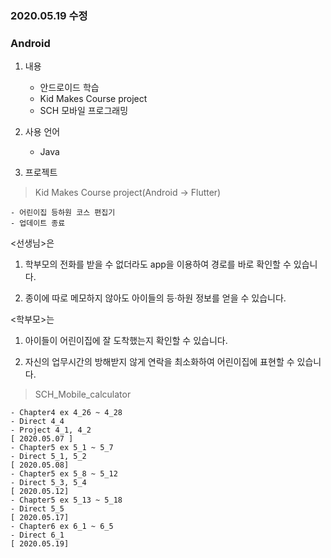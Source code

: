 ### 2020.05.19 수정

### Android

1. 내용
    
    - 안드로이드 학습
    - Kid Makes Course project
    - SCH 모바일 프로그래밍

2. 사용 언어

    - Java

3. 프로젝트

> Kid Makes Course project(Android -> Flutter)
    
    - 어린이집 등하원 코스 편집기
    - 업데이트 종료

   <선생님>은 
   1. 학부모의 전화를 받을 수 없더라도 app을 이용하여 경로를 바로 확인할 수 있습니다.

   2. 종이에 따로 메모하지 않아도 아이들의 등·하원 정보를 얻을 수 있습니다.

   <학부모>는 
   1. 아이들이 어린이집에 잘 도착했는지 확인할 수 있습니다.

   2. 자신의 업무시간의 방해받지 않게 연락을 최소화하여 어린이집에 표현할 수 있습니다.

> SCH_Mobile_calculator 

    - Chapter4 ex 4_26 ~ 4_28
    - Direct 4_4
    - Project 4_1, 4_2
    [ 2020.05.07 ]
    - Chapter5 ex 5_1 ~ 5_7
    - Direct 5_1, 5_2
    [ 2020.05.08]
    - Chapter5 ex 5_8 ~ 5_12
    - Direct 5_3, 5_4
    [ 2020.05.12]
    - Chapter5 ex 5_13 ~ 5_18
    - Direct 5_5
    [ 2020.05.17]
    - Chapter6 ex 6_1 ~ 6_5
    - Direct 6_1
    [ 2020.05.19]
